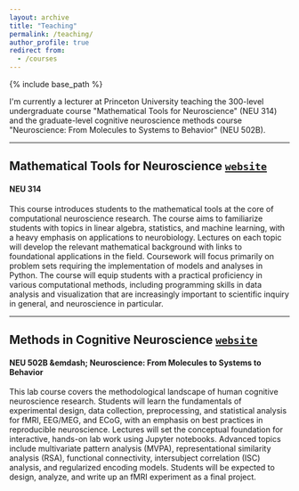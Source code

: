 ```yaml
---
layout: archive
title: "Teaching"
permalink: /teaching/
author_profile: true
redirect from:
  - /courses
---
```


{% include base_path %}

I'm currently a lecturer at Princeton University teaching the 300-level undergraduate course "Mathematical Tools for Neuroscience" (NEU 314) and the graduate-level cognitive neuroscience methods course "Neuroscience: From Molecules to Systems to Behavior" (NEU 502B).

---

## Mathematical Tools for Neuroscience [`website`](https://snastase.github.io/teaching/neu314)
#### NEU 314

This course introduces students to the mathematical tools at the core of computational neuroscience research. The course aims to familiarize students with topics in linear algebra, statistics, and machine learning, with a heavy emphasis on applications to neurobiology. Lectures on each topic will develop the relevant mathematical background with links to foundational applications in the field. Coursework will focus primarily on problem sets requiring the implementation of models and analyses in Python. The course will equip students with a practical proficiency in various computational methods, including programming skills in data analysis and visualization that are increasingly important to scientific inquiry in general, and neuroscience in particular.

---

## Methods in Cognitive Neuroscience [`website`](http://snastase.github.io/teaching/neu502b)
#### NEU 502B &emdash; Neuroscience: From Molecules to Systems to Behavior

This lab course covers the methodological landscape of human cognitive neuroscience research. Students will learn the fundamentals of experimental design, data collection, preprocessing, and statistical analysis for fMRI, EEG/MEG, and ECoG, with an emphasis on best practices in reproducible neuroscience. Lectures will set the conceptual foundation for interactive, hands-on lab work using Jupyter notebooks. Advanced topics include multivariate pattern analysis (MVPA), representational similarity analysis (RSA), functional connectivity, intersubject correlation (ISC) analysis, and regularized encoding models. Students will be expected to design, analyze, and write up an fMRI experiment as a final project.


